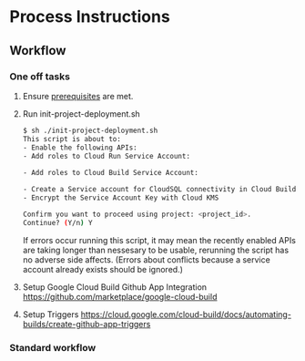 # Process Instructions

## Workflow
### One off tasks
1. Ensure [prerequisites](PREREQUISITES.md) are met.
2. Run init-project-deployment.sh
    ```bash
    $ sh ./init-project-deployment.sh
    This script is about to:
    - Enable the following APIs:
    - Add roles to Cloud Run Service Account:
      
    - Add roles to Cloud Build Service Account:
    
    - Create a Service account for CloudSQL connectivity in Cloud Build
    - Encrypt the Service Account Key with Cloud KMS
    
    Confirm you want to proceed using project: <project_id>.
    Continue? (Y/n) Y
    ```
    If errors occur running this script, it may mean the recently enabled APIs are taking longer than nessesary to be usable, rerunning the script has no adverse side affects. (Errors about conflicts because a service account already exists should be ignored.)

3. Setup Google Cloud Build Github App Integration
https://github.com/marketplace/google-cloud-build






4. Setup Triggers
https://cloud.google.com/cloud-build/docs/automating-builds/create-github-app-triggers

### Standard workflow
